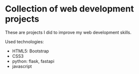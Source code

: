 
# Collection of web development projects

These are projects I did to improve my web development skills.

Used technologies:

- HTML5: Bootstrap
- CSS3
- python: flask, fastapi
- javascript 
